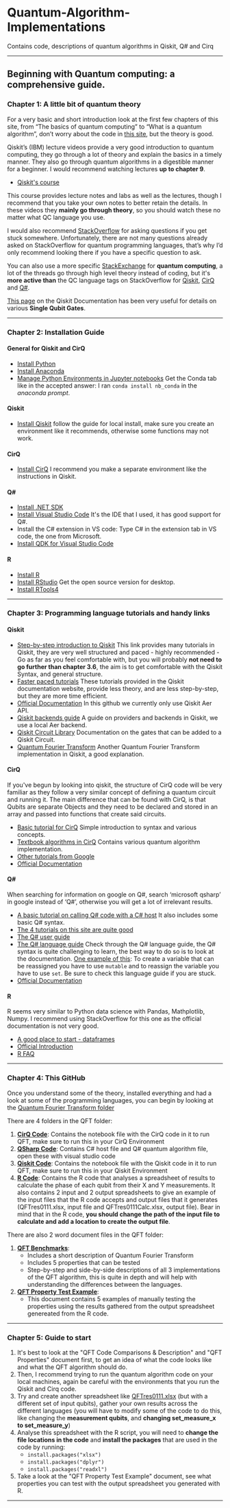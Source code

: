 # Quantum-Algorithm-Implementations

Contains code, descriptions of quantum algorithms in Qiskit, Q# and Cirq

---

## Beginning with Quantum computing: a comprehensive guide.

### Chapter 1: A little bit of quantum theory

For a very basic and short introduction look at the first few chapters of this site, from “The basics of quantum computing” to “What is a quantum algorithm”, don’t worry about the code in [this site](https://www.quantum-inspire.com/kbase/introduction-to-quantum-computing/), but the theory is good. 

Qiskit’s (IBM) lecture videos provide a very good introduction to quantum computing, they go through a lot of theory and explain the basics in a timely manner. They also go through quantum algorithms in a digestible manner for a beginner. 
I would recommend watching lectures **up to chapter 9**. 

- [Qiskit's course](https://qiskit.org/learn/intro-qc-qh/)

This course provides lecture notes and labs as well as the lectures, though I recommend that you take your own notes to better retain the details. In these videos they **mainly go through theory**, so you should watch these no matter what QC language you use.

I would also recommend [StackOverflow](https://stackoverflow.com/) for asking questions if you get stuck somewhere. Unfortunately, there are not many questions already asked on StackOverflow for quantum programming languages, that’s why I’d only recommend looking there if you have a specific question to ask.

You can also use a more specific [StackExchange](https://quantumcomputing.stackexchange.com/) for **quantum computing**, a lot of the threads go through high level theory instead of coding, but it's **more active than** the QC language tags on StackOverflow for [Qiskit](https://stackoverflow.com/questions/tagged/qiskit), [CirQ](https://stackoverflow.com/questions/tagged/cirq) and [Q#](https://stackoverflow.com/questions/tagged/q%23).

[This page](https://qiskit.org/textbook/ch-states/single-qubit-gates.html) on the Qiskit Documentation has been very useful for details on various **Single Qubit Gates**.

---

### Chapter 2: Installation Guide

#### General for Qiskit and CirQ

- [Install Python](https://www.python.org/downloads/) 
- [Install Anaconda](https://www.anaconda.com/products/individual) 
- [Manage Python Environments in Jupyter notebooks](https://stackoverflow.com/questions/37085665/in-which-conda-environment-is-jupyter-executing) Get the Conda tab like in the accepted answer: I ran `conda install nb_conda` in the *anaconda prompt*.

#### Qiskit

- [Install Qiskit](https://qiskit.org/documentation/getting_started.html) follow the guide for local install, make sure you create an environment like it recommends, otherwise some functions may not work.

#### CirQ

- [Install CirQ](https://quantumai.google/cirq/install) I recommend you make a separate environment like the instructions in Qiskit.

#### Q#

- [Install .NET SDK](https://dotnet.microsoft.com/download)
- [Install Visual Studio Code](https://code.visualstudio.com/Download) It's the IDE that I used, it has good support for Q#.
- Install the C# extension in VS code: Type C# in the extension tab in VS code, the one from Microsoft.
- [Install QDK for Visual Studio Code](https://marketplace.visualstudio.com/items?itemName=quantum.quantum-devkit-vscode)

#### R

- [Install R](https://cran.r-project.org/bin/windows/base/)
- [Install RStudio](https://www.rstudio.com/products/rstudio/) Get the open source version for desktop.
- [Install RTools4](https://cran.r-project.org/bin/windows/Rtools/)

---

### Chapter 3: Programming language tutorials and handy links

#### Qiskit 

- [Step-by-step introduction to Qiskit](https://qiskit.org/textbook/ch-algorithms/defining-quantum-circuits.html) This link provides many tutorials in Qiskit, they are very well structured and paced - highly recommended - Go as far as you feel comfortable with, but you will probably **not need to go further than chapter 3.6**, the aim is to get comfortable with the Qiskit Syntax, and general structure.
- [Faster paced tutorials](https://qiskit.org/documentation/tutorials.html) These tutorials provided in the Qiskit documentation website, provide less theory, and are less step-by-step, but they are more time efficient.
- [Official Documentation](https://qiskit.org/documentation/apidoc/aer.html) In this github we currently only use Qiskit Aer API.
- [Qiskit backends guide](https://medium.com/qiskit/qiskit-backends-what-they-are-and-how-to-work-with-them-fb66b3bd0463) A guide on providers and backends in Qiskit, we use a local Aer backend.
- [Qiskit Circuit Library](https://qiskit.org/documentation/locale/fr_FR/apidoc/circuit_library.html) Documentation on the gates that can be added to a Qiskit Circuit.
- [Quantum Fourier Transform](https://quantumcomputinguk.org/tutorials/quantum-fourier-transform-in-qiskit) Another Quantum Fourier Transform implementation in Qiskit, a good explanation.

#### CirQ

If you've begun by looking into qiskit, the structure of CirQ code will be very familiar as they follow a very similar concept of defining a quantum circuit and running it. The main difference that can be found with CirQ, is that Qubits are separate Objects and they need to be declared and stored in an array and passed into functions that create said circuits.

- [Basic tutorial for CirQ](https://quantumai.google/cirq/tutorials/basics) Simple introduction to syntax and various concepts.
- [Textbook algorithms in CirQ](https://quantumai.google/cirq/tutorials/educators/textbook_algorithms) Contains various quantum algorithm implementation.
- [Other tutorials from Google](https://quantumai.google/cirq/tutorials)
- [Official Documentation](https://quantumai.google/reference/python/cirq/all_symbols)

#### Q#

When searching for information on google on Q#, search ‘microsoft qsharp’ in google instead of ‘Q#’, otherwise you will get a lot of irrelevant results. 

- [A basic tutorial on calling Q# code with a C# host](https://docs.microsoft.com/en-us/azure/quantum/install-csharp-qdk?tabs=tabid-cmdline%2Ctabid-csharp) It also includes some basic Q# syntax.
- [The 4 tutorials on this site are quite good](https://docs.microsoft.com/en-us/azure/quantum/tutorial-qdk-quantum-random-number-generator?tabs=tabid-qsharp)
- [The Q# user guide](https://docs.microsoft.com/en-us/azure/quantum/user-guide/)
- [The Q# language guide](https://docs.microsoft.com/en-us/azure/quantum/user-guide/language/programstructure/) Check through the Q# language guide, the Q# syntax is quite challenging to learn, the best way to do so is to look at the documentation. [One example of this](https://docs.microsoft.com/en-us/azure/quantum/user-guide/language/statements/variabledeclarationsandreassignments): To create a variable that can be reassigned you have to use `mutable` and to reassign the variable you have to use `set`. Be sure to check this language guide if you are stuck.
- [Official Documentation](https://docs.microsoft.com/en-us/qsharp/api/)

#### R

R seems very similar to Python data science with Pandas, Mathplotlib, Numpy. I recommend using StackOverflow for this one as the official documentation is not very good. 

- [A good place to start - dataframes](https://www.datacamp.com/community/tutorials/15-easy-solutions-data-frame-problems-r)
- [Official Introduction](https://cran.r-project.org/doc/manuals/r-release/R-intro.html#Preface)
- [R FAQ](https://cran.r-project.org/doc/FAQ/R-FAQ.html)

---

### Chapter 4: This GitHub

Once you understand some of the theory, installed everything and had a look at some of the programming languages, you can begin by looking at the [Quantum Fourier Transform folder](https://github.com/Lilgabz/Quantum-Algorithm-Implementations/tree/main/Quantum%20Fourier%20Transform)

There are 4 folders in the QFT folder:
1. **[CirQ Code](https://github.com/Lilgabz/Quantum-Algorithm-Implementations/tree/main/Quantum%20Fourier%20Transform/CirQ%20Code)**: Contains the notebook file with the CirQ code in it to run QFT, make sure to run this in your CirQ Environment 
2. **[QSharp Code](https://github.com/Lilgabz/Quantum-Algorithm-Implementations/tree/main/Quantum%20Fourier%20Transform/QSharp%20Code)**: Contains C# host file and Q# quantum algorithm file, open these with visual studio code
3. **[Qiskit Code](https://github.com/Lilgabz/Quantum-Algorithm-Implementations/tree/main/Quantum%20Fourier%20Transform/Qiskit%20Code)**: Contains the notebook file with the Qiskit code in it to run QFT, make sure to run this in your Qiskit Environment  
4. **[R Code](https://github.com/Lilgabz/Quantum-Algorithm-Implementations/tree/main/Quantum%20Fourier%20Transform/R%20Code)**: Contains the R code that analyses a spreadsheet of results to calculate the phase of each qubit from their X and Y measurements. It also contains 2 input and 2 output spreadsheets to give an example of the input files that the R code accepts and output files that it generates (QFTres0111.xlsx, input file and QFTres0111Calc.xlsx, output file). Bear in mind that in the R code, **you should change the path of the input file to calculate and add a location to create the output file**.

There are also 2 word document files in the QFT folder:
1. **[QFT Benchmarks](https://github.com/Lilgabz/Quantum-Algorithm-Implementations/blob/main/Quantum%20Fourier%20Transform/QFT%20Benchmarks.docx)**:
    - Includes a short description of Quantum Fourier Transform 
    - Includes 5 properties that can be tested
    - Step-by-step and side-by-side descriptions of all 3 implementations of the QFT algorithm, this is quite in depth and will help with understanding the differences between the languages.
2. **[QFT Property Test Example](https://github.com/Lilgabz/Quantum-Algorithm-Implementations/blob/main/Quantum%20Fourier%20Transform/QFT%20Property%20Test%20Example.docx)**:
    - This document contains 5 examples of manually testing the properties using the results gathered from the output spreadsheet genereated from the R code.
  
---
  
### Chapter 5: Guide to start

1. It's best to look at the "QFT Code Comparisons & Description" and "QFT Properties" document first, to get an idea of what the code looks like and what the QFT algorithm should do.
2. Then, I recommend trying to run the quantum algorithm code on your local machines, again be careful with the environments that you run the Qiskit and Cirq code. 
3. Try and create another spreadsheet like [QFTres0111.xlsx](https://github.com/Lilgabz/Quantum-Algorithm-Implementations/blob/main/Quantum%20Fourier%20Transform/R%20Code/QFTres0111.xlsx) (but with a different set of input qubits), gather your own results across the different languages (you will have to modify some of the code to do this, like changing the **measurement qubits**, and **changing set_measure_x to set_measure_y**)  
4. Analyse this spreadsheet with the R script, you will need to **change the file locations in the code** and **install the packages** that are used in the code by running: 
    - `install.packages("xlsx")`
    - `install.packages("dplyr")`
    - `install.packages("readxl")`
5. Take a look at the "QFT Property Test Example" document, see what properties you can test with the output spreadsheet you generated with R.
---
